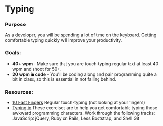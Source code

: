 # Typing

### Purpose

As a developer, you will be spending a lot of time on the keyboard. Getting comfortable typing quickly will improve your productivity.

### Goals:

- **40+ wpm** - Make sure that you are touch-typing regular text at least 40 wpm and shoot for 50+.
- **20 wpm in code** - You'll be coding along and pair programming quite a bit in class, so this is essential in not falling behind.

### Resources:

- [10 Fast Fingers](http://10fastfingers.com/typing-test/english) Regular touch-typing (not looking at your fingers)
- [Typing.io](http://typing.io/lessons) These exercises are to help you get comfortable typing those awkward programming characters.  Work through the following tracks: JavaScript jQuery, Ruby on Rails, Less Bootstrap, and Shell Git

